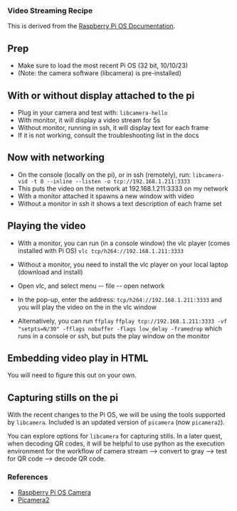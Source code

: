 ### Video Streaming Recipe

This is derived from the [Raspberry Pi OS
Documentation](https://www.raspberrypi.com/documentation/computers/camera_software.html).

## Prep

- Make sure to load the most recent Pi OS (32 bit, 10/10/23)
- (Note: the camera software (libcamera) is pre-installed)

## With or without display attached to the pi

- Plug in your camera and test with:
  `libcamera-hello`
- With monitor, it will display a video stream for 5s
- Without monitor, running in ssh, it will display text for each frame
- If it is not working, consult the troubleshooting list in the docs

## Now with networking

- On the console (locally on the pi), or in ssh (remotely), run:
`libcamera-vid -t 0 --inline --listen -o tcp://192.168.1.211:3333`
- This puts the video on the network at 192.168.1.211:3333 on my network
- With a monitor attached it spawns a new window with video
- Without a monitor in ssh it shows a text description of each frame set

## Playing the video

- With a monitor, you can run (in a console window) the vlc player (comes installed with Pi OS)
`vlc tcp/h264://192.168.1.211:3333` 
- Without a monitor, you need to install the vlc player on your local laptop (download and install)
- Open vlc, and select menu -- file -- open network
- In the pop-up, enter the address: `tcp/h264://192.168.1.211:3333` and
you will play the video on the in the vlc window

- Alternatively, you can run `ffplay`
`ffplay tcp://192.168.1.211:3333 -vf "setpts=N/30" -fflags nobuffer -flags low_delay -framedrop` which runs in a console or ssh, but puts the play window on the monitor


## Embedding video play in HTML
You will need to figure this out on your own.

## Capturing stills on the pi

With the recent changes to the Pi OS, we will be using the tools
supported by `libcamera`. Included is an updated version of `picamera`
(now `picamera2`).

You can explore options for `libcamera` for capturing stills. In a
later quest, when decoding QR codes, it will be helpful to use python
as the execution environment for the workflow of camera stream -->
convert to gray --> test for QR code --> decode QR code.

### References
- [Raspberry Pi OS Camera](https://www.raspberrypi.com/documentation/computers/camera_software.html)
- [Picamera2](https://github.com/raspberrypi/picamera2)

